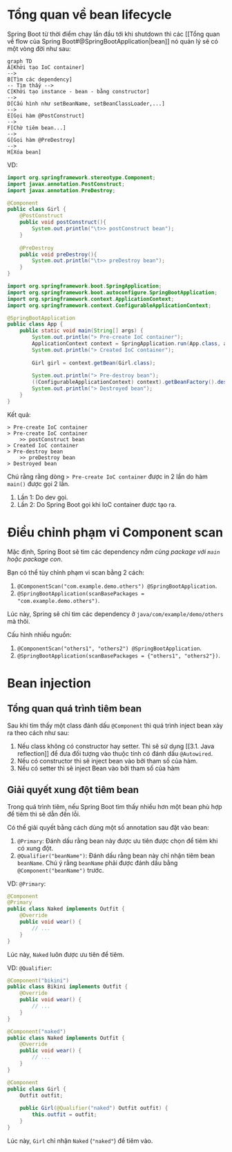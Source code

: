 
# Tổng quan về bean lifecycle

Spring Boot từ thời điểm chạy lần đầu tới khi shutdown thì các [[Tổng quan về flow của Spring Boot#@SpringBootApplication|bean]] nó quản lý sẽ có một vòng đời như sau:

```mermaid
graph TD
A[Khởi tạo IoC container]
-->
B[Tìm các dependency]
-- Tìm thấy -->
C[Khởi tạo instance - bean - bằng constructor]
-->
D[Cấu hình như setBeanName, setBeanClassLoader,...]
-->
E[Gọi hàm @PostConstruct]
-->
F[Chờ tiêm bean...]
-->
G[Gọi hàm @PreDestroy]
-->
H[Xóa bean]
```

VD:
```java
import org.springframework.stereotype.Component;
import javax.annotation.PostConstruct;
import javax.annotation.PreDestroy;

@Component
public class Girl {
    @PostConstruct
    public void postConstruct(){
        System.out.println("\t>> postConstruct bean");
    }
	
    @PreDestroy
    public void preDestroy(){
        System.out.println("\t>> preDestroy bean");
    }
}
```

```java
import org.springframework.boot.SpringApplication;
import org.springframework.boot.autoconfigure.SpringBootApplication;
import org.springframework.context.ApplicationContext;
import org.springframework.context.ConfigurableApplicationContext;

@SpringBootApplication
public class App {
    public static void main(String[] args) {
        System.out.println("> Pre-create IoC container");
        ApplicationContext context = SpringApplication.run(App.class, args);
        System.out.println("> Created IoC container");
        
        Girl girl = context.getBean(Girl.class);
        
        System.out.println("> Pre-destroy bean");
        ((ConfigurableApplicationContext) context).getBeanFactory().destroyBean(girl);
        System.out.println("> Destroyed bean");
    }
}
```

Kết quả:
```shell
> Pre-create IoC container
> Pre-create IoC container
	>> postConstruct bean
> Created IoC container
> Pre-destroy bean
	>> preDestroy bean
> Destroyed bean
```

Chú rằng rằng dòng `> Pre-create IoC container` được in 2 lần do hàm `main()` được gọi 2 lần.
1. Lần 1: Do dev gọi.
2. Lần 2: Do Spring Boot gọi khi IoC container được tạo ra.

# Điều chỉnh phạm vi Component scan

Mặc định, Spring Boot sẽ tìm các dependency *nằm cùng package với `main` hoặc package con*.

Bạn có thể tùy chỉnh phạm vi scan bằng 2 cách:
1. `@ComponentScan("com.example.demo.others") @SpringBootApplication`.
2. `@SpringBootApplication(scanBasePackages = "com.example.demo.others")`.

Lúc này, Spring sẽ chỉ tìm các dependency ở `java/com/example/demo/others` mà thôi.

Cấu hình nhiều nguồn:
1. `@ComponentScan("others1", "others2") @SpringBootApplication`.
2. `@SpringBootApplication(scanBasePackages = {"others1", "others2"})`.

# Bean injection

## Tổng quan quá trình tiêm bean

Sau khi tìm thấy một class đánh dấu `@Component` thì quá trình inject bean xảy ra theo cách như sau:
1. Nếu class không có constructor hay setter. Thì sẽ sử dụng [[3.1. Java reflection]] để đưa đối tượng vào thuộc tính có đánh dấu `@Autowired`.
2. Nếu có constructor thì sẽ inject bean vào bởi tham số của hàm.
3. Nếu có setter thì sẽ inject Bean vào bởi tham số của hàm

## Giải quyết xung đột tiêm bean

Trong quá trình tiêm, nếu Spring Boot tìm thấy nhiều hơn một bean phù hợp để tiêm thì sẽ dẫn đến lỗi.

Có thể giải quyết bằng cách dùng một số annotation sau đặt vào bean:
1. `@Primary`: Đánh dấu rằng bean này được ưu tiên được chọn để tiêm khi có xung đột.
2. `@Qualifier("beanName")`: Đánh dấu rằng bean này chỉ nhận tiêm bean `beanName`. Chú ý rằng `beanName` phải được đánh dấu bằng `@Component("beanName")` trước.

VD: `@Primary`:
```java
@Component
@Primary
public class Naked implements Outfit {
    @Override
    public void wear() {
        // ...
    }
}
```
Lúc này, `Naked` luôn được ưu tiên để tiêm.

VD: `@Qualifier`:
```java
@Component("bikini")
public class Bikini implements Outfit {
    @Override
    public void wear() {
	    // ...
    }
}

@Component("naked")
public class Naked implements Outfit {
    @Override
    public void wear() {
        // ...
    }
}

@Component
public class Girl {
    Outfit outfit;
    
    public Girl(@Qualifier("naked") Outfit outfit) {
        this.outfit = outfit;
    }
}
```
Lúc này, `Girl` chỉ nhận `Naked` (`"naked"`) để tiêm vào.
